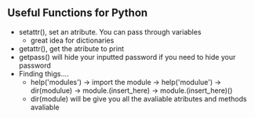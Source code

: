 ## Useful Functions for Python
- setattr(), set an atribute. You can pass through variables 
  - great idea for dictionaries 
- getattr(), get the atribute to print
- getpass() will hide your inputted password if you need to hide your password 
- Finding thigs....
  - help('modules') -> import the module -> help('modulue') -> dir(modulue) -> module.(insert_here) -> module.(insert_here)()
  - dir(module) will be give you all the avaliable atributes and methods avaliable  
